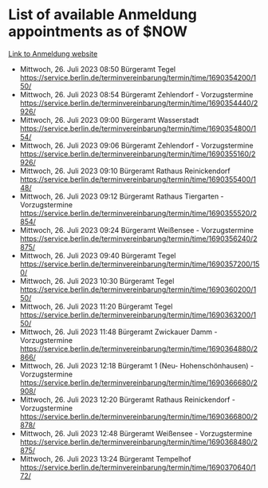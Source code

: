 # List of available Anmeldung appointments as of $NOW
[Link to Anmeldung website](https://service.berlin.de/terminvereinbarung/termin/tag.php?termin=1&anliegen[]=120686&dienstleisterlist=122210,122217,327316,122219,327312,122227,327314,122231,327346,122243,327348,122254,122252,329742,122260,329745,122262,329748,122271,327278,122273,327274,122277,327276,330436,122280,327294,122282,327290,122284,327292,122291,327270,122285,327266,122286,327264,122296,327268,150230,329760,122297,327286,122294,327284,122312,329763,122314,329775,122304,327330,122311,327334,122309,327332,317869,122281,327352,122279,329772,122283,122276,327324,122274,327326,122267,329766,122246,327318,122251,327320,122257,327322,122208,327298,122226,327300&herkunft=http%3A%2F%2Fservice.berlin.de%2Fdienstleistung%2F120686%2F)
- Mittwoch, 26. Juli 2023 08:50 Bürgeramt Tegel https://service.berlin.de/terminvereinbarung/termin/time/1690354200/150/
- Mittwoch, 26. Juli 2023 08:54 Bürgeramt Zehlendorf - Vorzugstermine https://service.berlin.de/terminvereinbarung/termin/time/1690354440/2926/
- Mittwoch, 26. Juli 2023 09:00 Bürgeramt Wasserstadt https://service.berlin.de/terminvereinbarung/termin/time/1690354800/154/
- Mittwoch, 26. Juli 2023 09:06 Bürgeramt Zehlendorf - Vorzugstermine https://service.berlin.de/terminvereinbarung/termin/time/1690355160/2926/
- Mittwoch, 26. Juli 2023 09:10 Bürgeramt Rathaus Reinickendorf https://service.berlin.de/terminvereinbarung/termin/time/1690355400/148/
- Mittwoch, 26. Juli 2023 09:12 Bürgeramt Rathaus Tiergarten - Vorzugstermine https://service.berlin.de/terminvereinbarung/termin/time/1690355520/2854/
- Mittwoch, 26. Juli 2023 09:24 Bürgeramt Weißensee - Vorzugstermine https://service.berlin.de/terminvereinbarung/termin/time/1690356240/2875/
- Mittwoch, 26. Juli 2023 09:40 Bürgeramt Tegel https://service.berlin.de/terminvereinbarung/termin/time/1690357200/150/
- Mittwoch, 26. Juli 2023 10:30 Bürgeramt Tegel https://service.berlin.de/terminvereinbarung/termin/time/1690360200/150/
- Mittwoch, 26. Juli 2023 11:20 Bürgeramt Tegel https://service.berlin.de/terminvereinbarung/termin/time/1690363200/150/
- Mittwoch, 26. Juli 2023 11:48 Bürgeramt Zwickauer Damm - Vorzugstermine https://service.berlin.de/terminvereinbarung/termin/time/1690364880/2866/
- Mittwoch, 26. Juli 2023 12:18 Bürgeramt 1 (Neu- Hohenschönhausen) - Vorzugstermine https://service.berlin.de/terminvereinbarung/termin/time/1690366680/2908/
- Mittwoch, 26. Juli 2023 12:20 Bürgeramt Rathaus Reinickendorf - Vorzugstermine https://service.berlin.de/terminvereinbarung/termin/time/1690366800/2878/
- Mittwoch, 26. Juli 2023 12:48 Bürgeramt Weißensee - Vorzugstermine https://service.berlin.de/terminvereinbarung/termin/time/1690368480/2875/
- Mittwoch, 26. Juli 2023 13:24 Bürgeramt Tempelhof https://service.berlin.de/terminvereinbarung/termin/time/1690370640/172/
